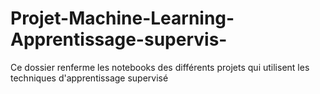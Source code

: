 # Projet-Machine-Learning-Apprentissage-supervis-
Ce dossier renferme les notebooks des différents projets qui utilisent les techniques d'apprentissage supervisé
